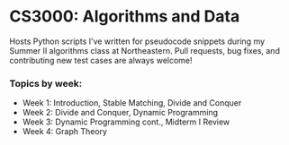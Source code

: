 # CS3000: Algorithms and Data

Hosts Python scripts I've written for pseudocode snippets during my Summer II algorithms class at Northeastern. Pull requests, bug fixes, and contributing new test cases are always welcome!

### Topics by week:
* Week 1: Introduction, Stable Matching, Divide and Conquer
* Week 2: Divide and Conquer, Dynamic Programming
* Week 3: Dynamic Programming cont., Midterm I Review
* Week 4: Graph Theory